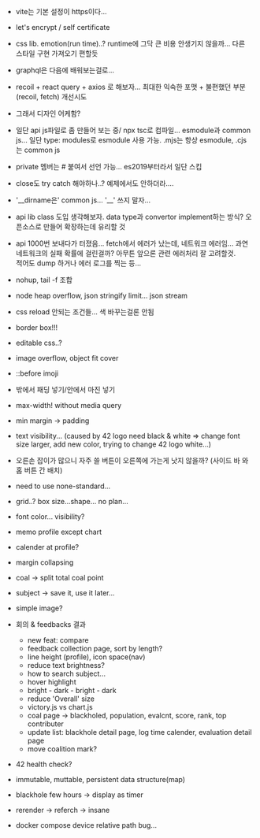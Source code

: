 - vite는 기본 설정이 https이다...
- let's encrypt / self certificate
- css lib. emotion(run time)..? runtime에 그닥 큰 비용 안생기지 않을까... 다른 스타일 구현 가져오기 편할듯
- graphql은 다음에 배워보는걸로...
- recoil + react query + axios 로 해보자... 최대한 익숙한 포맷 + 불편했던 부분(recoil, fetch) 개선시도
- 그래서 디자인 어케함?

- 일단 api js파일로 좀 만들어 보는 중/ npx tsc로 컴파일... esmodule과 common js... 일단 type: modules로 esmodule 사용 가능. .mjs는 항상 esmodule, .cjs는 common js
- private 멤버는 # 붙여서 선언 가능... es2019부터라서 일단 스킵
- close도 try catch 해야하나..? 예제에서도 안하더라....
- '\_\_dirname은' common js... '\_\_' 쓰지 말자...
- api lib class 도입 생각해보자. data type과 convertor implement하는 방식? 오픈소스로 만들어 확장하는데 유리할 것
- api 1000번 보내다가 터졌음... fetch에서 에러가 났는데, 네트워크 에러임... 과연 네트워크의 실패 확률에 걸린걸까? 아무튼 앞으론 관련 에러처리 잘 고려할것.<br/>적어도 dump 하거나 에러 로그를 찍는 등...
- nohup, tail -f 조합
- node heap overflow, json stringify limit... json stream
- css reload 안되는 조건들... 색 바꾸는걸론 안됨
- border box!!!
- editable css..?
- image overflow, object fit cover
- ::before imoji
- 밖에서 패딩 넣기/안에서 마진 넣기
- max-width! without media query
- min margin -> padding
- text visibility... (caused by 42 logo need black & white => change font size larger, add new color, trying to change 42 logo white...)
- 오른손 잡이가 많으니 자주 쓸 버튼이 오른쪽에 가는게 낫지 않을까? (사이드 바 와 홈 버튼 간 배치)
- need to use none-standard...
- grid..? box size...shape... no plan...
- font color... visibility?
- memo profile except chart
- calender at profile?
- margin collapsing
- coal -> split total coal point
- subject -> save it, use it later...
- simple image?
- 회의 & feedbacks 결과
  - new feat: compare
  - feedback collection page, sort by length?
  - line height (profile), icon space(nav)
  - reduce text brightness?
  - how to search subject...
  - hover highlight
  - bright - dark - bright - dark
  - reduce 'Overall' size
  - victory.js vs chart.js
  - coal page -> blackholed, population, evalcnt, score, rank, top contributer
  - update list: blackhole detail page, log time calender, evaluation detail page
  - move coalition mark?
- 42 health check?
- immutable, muttable, persistent data structure(map)
- blackhole few hours -> display as timer
- rerender -> referch -> insane
- docker compose device relative path bug...
